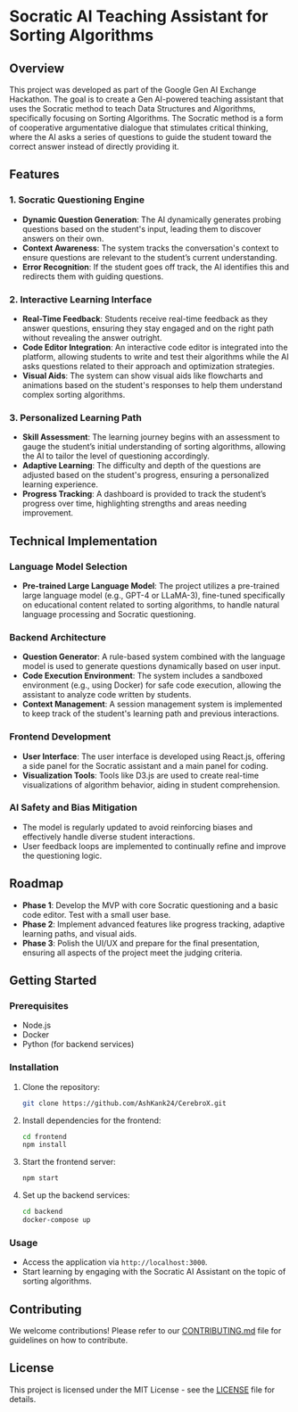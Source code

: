 # Socratic AI Teaching Assistant for Sorting Algorithms

## Overview

This project was developed as part of the Google Gen AI Exchange Hackathon. The goal is to create a Gen AI-powered teaching assistant that uses the Socratic method to teach Data Structures and Algorithms, specifically focusing on Sorting Algorithms. The Socratic method is a form of cooperative argumentative dialogue that stimulates critical thinking, where the AI asks a series of questions to guide the student toward the correct answer instead of directly providing it.

## Features

### 1. Socratic Questioning Engine
- **Dynamic Question Generation**: The AI dynamically generates probing questions based on the student's input, leading them to discover answers on their own.
- **Context Awareness**: The system tracks the conversation's context to ensure questions are relevant to the student’s current understanding.
- **Error Recognition**: If the student goes off track, the AI identifies this and redirects them with guiding questions.

### 2. Interactive Learning Interface
- **Real-Time Feedback**: Students receive real-time feedback as they answer questions, ensuring they stay engaged and on the right path without revealing the answer outright.
- **Code Editor Integration**: An interactive code editor is integrated into the platform, allowing students to write and test their algorithms while the AI asks questions related to their approach and optimization strategies.
- **Visual Aids**: The system can show visual aids like flowcharts and animations based on the student's responses to help them understand complex sorting algorithms.

### 3. Personalized Learning Path
- **Skill Assessment**: The learning journey begins with an assessment to gauge the student’s initial understanding of sorting algorithms, allowing the AI to tailor the level of questioning accordingly.
- **Adaptive Learning**: The difficulty and depth of the questions are adjusted based on the student's progress, ensuring a personalized learning experience.
- **Progress Tracking**: A dashboard is provided to track the student’s progress over time, highlighting strengths and areas needing improvement.

## Technical Implementation

### Language Model Selection
- **Pre-trained Large Language Model**: The project utilizes a pre-trained large language model (e.g., GPT-4 or LLaMA-3), fine-tuned specifically on educational content related to sorting algorithms, to handle natural language processing and Socratic questioning.

### Backend Architecture
- **Question Generator**: A rule-based system combined with the language model is used to generate questions dynamically based on user input.
- **Code Execution Environment**: The system includes a sandboxed environment (e.g., using Docker) for safe code execution, allowing the assistant to analyze code written by students.
- **Context Management**: A session management system is implemented to keep track of the student's learning path and previous interactions.

### Frontend Development
- **User Interface**: The user interface is developed using React.js, offering a side panel for the Socratic assistant and a main panel for coding.
- **Visualization Tools**: Tools like D3.js are used to create real-time visualizations of algorithm behavior, aiding in student comprehension.

### AI Safety and Bias Mitigation
- The model is regularly updated to avoid reinforcing biases and effectively handle diverse student interactions.
- User feedback loops are implemented to continually refine and improve the questioning logic.

## Roadmap

- **Phase 1**: Develop the MVP with core Socratic questioning and a basic code editor. Test with a small user base.
- **Phase 2**: Implement advanced features like progress tracking, adaptive learning paths, and visual aids.
- **Phase 3**: Polish the UI/UX and prepare for the final presentation, ensuring all aspects of the project meet the judging criteria.

## Getting Started

### Prerequisites
- Node.js
- Docker
- Python (for backend services)

### Installation
1. Clone the repository:
   ```bash
   git clone https://github.com/AshKank24/CerebroX.git
   ```
2. Install dependencies for the frontend:
   ```bash
   cd frontend
   npm install
   ```
3. Start the frontend server:
   ```bash
   npm start
   ```
4. Set up the backend services:
   ```bash
   cd backend
   docker-compose up
   ```

### Usage
- Access the application via `http://localhost:3000`.
- Start learning by engaging with the Socratic AI Assistant on the topic of sorting algorithms.

## Contributing

We welcome contributions! Please refer to our [CONTRIBUTING.md](CONTRIBUTING.md) file for guidelines on how to contribute.

## License

This project is licensed under the MIT License - see the [LICENSE](LICENSE) file for details.